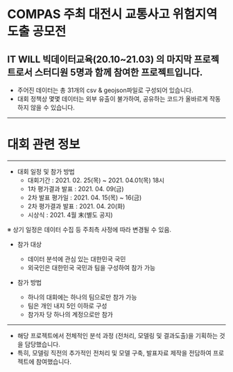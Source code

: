 # COMPAS 주최 대전시 교통사고 위험지역 도출 공모전
##  IT WILL 빅데이터교육(20.10~21.03) 의 마지막 프로젝트로서 스터디원 5명과 함께 참여한 프로젝트입니다.
* 주어진 데이터는 총 31개의 csv & geojson파일로 구성되어 있습니다.
* 대회 정책상 몇몇 데이터는 외부 유출이 불가하여, 공유하는 코드가 올바르게 작동하지 않을 수 있습니다.
---
# 대회 관련 정보
---
* 대회 일정 및 참가 방법
  * 대회기간 : 2021. 02. 25(목) ~ 2021. 04.01(목) 18시
  * 1차 평가결과 발표 : 2021. 04. 09(금)
  * 2차 발표 평가일 : 2021. 04. 15(목) ~ 16(금)
  * 2차 평가결과 발표 : 2021. 04. 20(화)
  * 시상식 : 2021. 4월 末(별도 공지)

※ 상기 일정은 데이터 수집 등 주최측 사정에 따라 변경될 수 있음.

* 참가 대상
  * 데이터 분석에 관심 있는 대한민국 국민
  * 외국인은 대한민국 국민과 팀을 구성하여 참가 가능

* 참가 방법
  * 하나의 대회에는 하나의 팀으로만 참가 가능
  * 팀은 개인 내지 5인 이하로 구성
  * 참가자 당 하나의 계정으로만 참가
---

* 해당 프로젝트에서 전체적인 분석 과정 (전처리, 모델링 및 결과도출)을 기획하는 것을 담당했습니다.
* 특히, 모델링 직전의 추가적인 전처리 및 모델 구축, 발표자료 제작을 전담하여 프로젝트에 참여했습니다.
